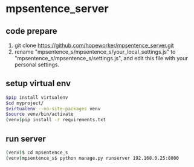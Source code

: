 # mpsentence_server

## code prepare
1. git clone https://github.com/hopeworker/mpsentence_server.git
2. rename "mpsentence_s/mpsentence_s/your_local_settings.js" to "mpsentence_s/mpsentence_s/settings.js", and edit this file with your personal settings.

## setup virtual env
```bash
$pip install virtualenv
$cd myproject/
$virtualenv --no-site-packages venv
$source venv/bin/activate
(venv)pip install -r requirements.txt

```
## run server
```bash
(venv)$ cd mpsentence_s
(venv)mpsentence_s$ python manage.py runserver 192.168.0.25:8000

```



